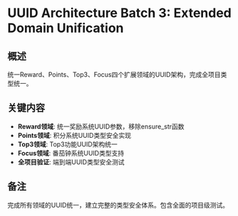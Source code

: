 # UUID Architecture Batch 3: Extended Domain Unification

## 概述
统一Reward、Points、Top3、Focus四个扩展领域的UUID架构，完成全项目类型统一。

## 关键内容
- **Reward领域**: 统一奖励系统UUID参数，移除ensure_str函数
- **Points领域**: 积分系统UUID类型安全实现
- **Top3领域**: Top3功能UUID架构统一
- **Focus领域**: 番茄钟系统UUID类型支持
- **全项目验证**: 端到端UUID类型安全测试

## 备注
完成所有领域的UUID统一，建立完整的类型安全体系。包含全面的项目级测试。